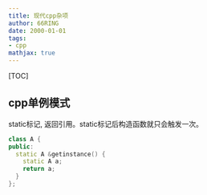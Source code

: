 ```yaml
---
title: 现代cpp杂项
author: 66RING
date: 2000-01-01
tags: 
- cpp
mathjax: true
---
```


[TOC]

## cpp单例模式

static标记, 返回引用。static标记后构造函数就只会触发一次。

```cpp
class A {
public:
  static A &getinstance() {
    static A a;
    return a;
  }
};
```

